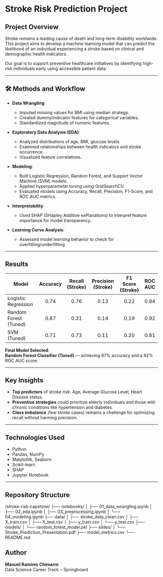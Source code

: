 #  Stroke Risk Prediction Project

##  Project Overview
Stroke remains a leading cause of death and long-term disability worldwide.  
This project aims to develop a machine learning model that can predict the likelihood of an individual experiencing a stroke based on clinical and demographic health indicators.

Our goal is to support preventive healthcare initiatives by identifying high-risk individuals early using accessible patient data.

---

## 🛠️ Methods and Workflow

- **Data Wrangling**:  
  - Imputed missing values for BMI using median strategy.
  - Created dummy/indicator features for categorical variables.
  - Standardized magnitude of numeric features.
  
- **Exploratory Data Analysis (EDA)**:  
  - Analyzed distributions of age, BMI, glucose levels.
  - Examined relationships between health indicators and stroke occurrence.
  - Visualized feature correlations.

- **Modeling**:  
  - Built Logistic Regression, Random Forest, and Support Vector Machine (SVM) models.
  - Applied hyperparameter tuning using GridSearchCV.
  - Evaluated models using Accuracy, Recall, Precision, F1-Score, and ROC AUC metrics.

- **Interpretability**:  
  - Used SHAP (SHapley Additive exPlanations) to interpret feature importance for model transparency.

- **Learning Curve Analysis**:  
  - Assessed model learning behavior to check for overfitting/underfitting.

---

##  Results

| Model                     | Accuracy | Recall (Stroke) | Precision (Stroke) | F1 Score (Stroke) | ROC AUC |
|----------------------------|:--------:|:---------------:|:------------------:|:-----------------:|:-------:|
| Logistic Regression        |   0.74   |      0.76       |        0.13         |       0.22        |  0.84   |
| Random Forest (Tuned)      |   0.87   |      0.31       |        0.14         |       0.19        |  0.92   |
| SVM (Tuned)                |   0.71   |      0.73       |        0.11         |       0.20        |  0.81   |

 **Final Model Selected**:  
**Random Forest Classifier (Tuned)** — achieving 87% accuracy and a 92% ROC AUC score.

---

##  Key Insights

- **Top predictors** of stroke risk: Age, Average Glucose Level, Heart Disease status.
- **Preventive strategies** could prioritize elderly individuals and those with chronic conditions like hypertension and diabetes.
- **Class imbalance** (few stroke cases) remains a challenge for optimizing recall without harming precision.

---

## Technologies Used

- Python
- Pandas, NumPy
- Matplotlib, Seaborn
- Scikit-learn
- SHAP
- Jupyter Notebook

---

##  Repository Structure
/stroke-risk-capstone/
    ├── notebooks/
    │   ├── 01_data_wrangling.ipynb
    │   ├── 02_eda.ipynb
    │   ├── 03_preprocessing.ipynb
    │   └── 04_modeling.ipynb
    ├── data/
    │   ├── stroke_data_clean.csv
    │   ├── X_train.csv
    │   ├── X_test.csv
    │   ├── y_train.csv
    │   └── y_test.csv
    ├── models/
    │   └── random_forest_model.pkl
    ├── slides/
    │   └── Stroke_Prediction_Presentation.pdf
    ├── model_metrics.csv
    └── README.md


##  Author

**Manuel Ramirez Chimarro**  
Data Science Career Track – Springboard

